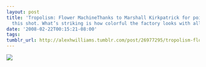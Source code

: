 ```yaml
---
layout: post
title: 'Tropolism: Flower MachineThanks to Marshall Kirkpatrick for pointing me to
  this shot. What’s striking is how colorful the factory looks with all those flowers.  '
date: '2008-02-22T00:15:21-08:00'
tags: 
tumblr_url: http://alexhwilliams.tumblr.com/post/26977295/tropolism-flower-machine-thanks-to-marshall
---
```

<img src="http://31.media.tumblr.com/EXq6qISRE5q0j0p8te09yG79_400.jpg"/>
